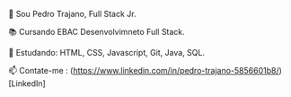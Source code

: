 
🔭 Sou Pedro Trajano, Full Stack Jr.

📚 Cursando EBAC Desenvolvimneto Full Stack.

🌱 Estudando: HTML, CSS, Javascript, Git, Java, SQL.

📫 Contate-me : (https://www.linkedin.com/in/pedro-trajano-5856601b8/)[LinkedIn]
